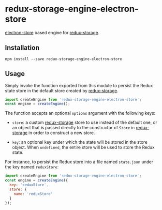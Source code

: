 # redux-storage-engine-electron-store

[electron-store][] based engine for [redux-storage][].

## Installation

    npm install --save redux-storage-engine-electron-store

## Usage

Simply invoke the function exported from this module to persist the Redux state
store in the default store created by [redux-storage][].

```js
import createEngine from 'redux-storage-engine-electron-store';
const engine = createEngine();
```

The function accepts an optional `options` argument with the following keys:

* `store`: a custom [redux-storage][] store to use instead of the default one,
  or an object that is passed directly to the constructor of `Store` in
  [redux-storage][] in order to construct a new store.

* `key`: an optional key under which the state will be stored in the store
  object. When `undefined`, the entire store will be used to store the Redux
  state.

For instance, to persist the Redux store into a file named `state.json` under
the key named `reduxStore`:

```js
import createEngine from 'redux-storage-engine-electron-store';
const engine = createEngine({
  key: 'reduxStore',
  store: {
    name: 'reduxStore'
  }
});
```

  [redux-storage]: https://github.com/react-stack/redux-storage
  [electron-store]: https://github.com/sindresorhus/electron-store